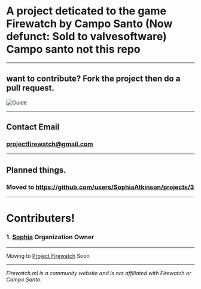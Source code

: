 # A project deticated to the game Firewatch by Campo Santo (Now defunct: Sold to valvesoftware) Campo santo not this repo

---
 
## want to contribute? Fork the project then do a pull request.

![Guide](https://sophia.ml/cdn/contribute.PNG)

---
 
## Contact Email

### [projectfirewatch@gmail.com](mailto:projectfirewatch@gmail.com)

---
 
## Planned things.
### Moved to https://github.com/users/SophiaAtkinson/projects/3

---
 
# Contributers!
### 1. [Sophia](SophiaAtkinson) Organization  Owner

---
 
Moving to [Project Firewatch](https://github.com/SophiaAtkinson) Soon

---
 
*Firewatch.ml is a community website and is not affiliated with Firewatch or Campo Santo.*

